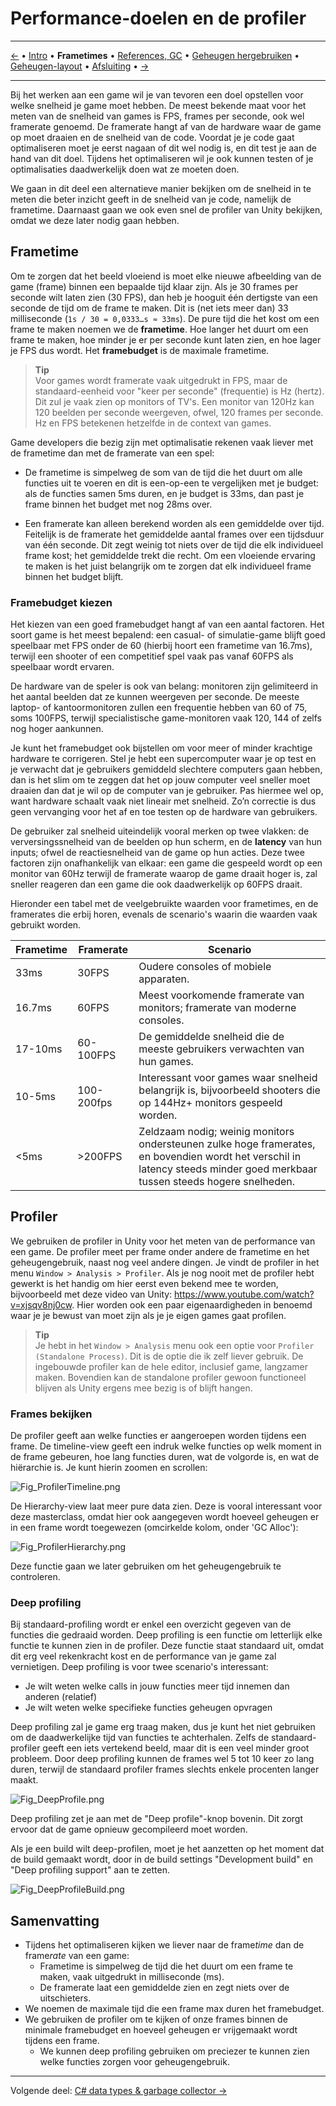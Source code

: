 ﻿# Performance-doelen en de profiler

---

[←](1-intro.md) • [Intro](1-intro.md) • **Frametimes** • [References, GC](3-references-gc.md) • [Geheugen hergebruiken](4-chunk-pooling.md) • [Geheugen-layout](5-layout.md) • [Afsluiting](9-afsluiting.md) • [→](3-references-gc.md)

---

Bij het werken aan een game wil je van tevoren een doel opstellen voor welke snelheid je game moet hebben. De meest bekende maat voor het meten van de snelheid van games is FPS, frames per seconde, ook wel framerate genoemd. De framerate hangt af van de hardware waar de game op moet draaien en de snelheid van de code. Voordat je je code gaat optimaliseren moet je eerst nagaan of dit wel nodig is, en dit test je aan de hand van dit doel. Tijdens het optimaliseren wil je ook kunnen testen of je optimalisaties daadwerkelijk doen wat ze moeten doen.

We gaan in dit deel een alternatieve manier bekijken om de snelheid in te meten die beter inzicht geeft in de snelheid van je code, namelijk de frametime. Daarnaast gaan we ook even snel de profiler van Unity bekijken, omdat we deze later nodig gaan hebben.

## Frametime
Om te zorgen dat het beeld vloeiend is moet elke nieuwe afbeelding van de game (frame) binnen een bepaalde tijd klaar zijn. Als je 30 frames per seconde wilt laten zien (30 FPS), dan heb je hooguit één dertigste van een seconde de tijd om de frame te maken. Dit is (net iets meer dan) 33 milliseconde (`1s / 30 = 0,0333…s ≈ 33ms`). De pure tijd die het kost om een frame te maken noemen we de **frametime**. Hoe langer het duurt om een frame te maken, hoe minder je er per seconde kunt laten zien, en hoe lager je FPS dus wordt. Het **framebudget** is de maximale frametime.

> **Tip**\
> Voor games wordt framerate vaak uitgedrukt in FPS, maar de standaard-eenheid voor "keer per seconde" (frequentie) is Hz (hertz). Dit zul je vaak zien op monitors of TV's. Een monitor van 120Hz kan 120 beelden per seconde weergeven, ofwel, 120 frames per seconde. Hz en FPS betekenen hetzelfde in de context van games.

Game developers die bezig zijn met optimalisatie rekenen vaak liever met de frametime dan met de framerate van een spel:

- De frametime is simpelweg de som van de tijd die het duurt om alle functies uit te voeren en dit is een-op-een te vergelijken met je budget: als de functies samen 5ms duren, en je budget is 33ms, dan past je frame binnen het budget met nog 28ms over.

- Een framerate kan alleen berekend worden als een gemiddelde over tijd. Feitelijk is de framerate het gemiddelde aantal frames over een tijdsduur van één seconde. Dit zegt weinig tot niets over de tijd die elk individueel frame kost; het gemiddelde trekt die recht. Om een vloeiende ervaring te maken is het juist belangrijk om te zorgen dat elk individueel frame binnen het budget blijft.

### Framebudget kiezen
Het kiezen van een goed framebudget hangt af van een aantal factoren. Het soort game is het meest bepalend: een casual- of simulatie-game blijft goed speelbaar met FPS onder de 60 (hierbij hoort een frametime van 16.7ms), terwijl een shooter of een competitief spel vaak pas vanaf 60FPS als speelbaar wordt ervaren.

De hardware van de speler is ook van belang: monitoren zijn gelimiteerd in het aantal beelden dat ze kunnen weergeven per seconde. De meeste laptop- of kantoormonitoren zullen een frequentie hebben van 60 of 75, soms 100FPS, terwijl specialistische game-monitoren vaak 120, 144 of zelfs nog hoger aankunnen.

Je kunt het framebudget ook bijstellen om voor meer of minder krachtige hardware te corrigeren. Stel je hebt een supercomputer waar je op test en je verwacht dat je gebruikers gemiddeld slechtere computers gaan hebben, dan is het slim om te zeggen dat het op jouw computer veel sneller moet draaien dan dat je wil op de computer van je gebruiker. Pas hiermee wel op, want hardware schaalt vaak niet lineair met snelheid. Zo’n correctie is dus geen vervanging voor het af en toe testen op de hardware van gebruikers.

De gebruiker zal snelheid uiteindelijk vooral merken op twee vlakken: de verversingssnelheid van de beelden op hun scherm, en de **latency** van hun inputs; ofwel de reactiesnelheid van de game op hun acties. Deze twee factoren zijn onafhankelijk van elkaar: een game die gespeeld wordt op een monitor van 60Hz terwijl de framerate waarop de game draait hoger is, zal sneller reageren dan een game die ook daadwerkelijk op 60FPS draait.

Hieronder een tabel met de veelgebruikte waarden voor frametimes, en de framerates die erbij horen, evenals de scenario's waarin die waarden vaak gebruikt worden.

| Frametime | Framerate  | Scenario                                                                                                                                                                   |
|-----------|------------|----------------------------------------------------------------------------------------------------------------------------------------------------------------------------|
| 33ms      | 30FPS      | Oudere consoles of mobiele apparaten.                                                                                                                                      |
| 16.7ms    | 60FPS      | Meest voorkomende framerate van monitors; framerate van moderne consoles.                                                                                                  |
| 17-10ms   | 60-100FPS  | De gemiddelde snelheid die de meeste gebruikers verwachten van hun games.                                                                                                  |
| 10-5ms    | 100-200fps | Interessant voor games waar snelheid belangrijk is, bijvoorbeeld shooters die op 144Hz+ monitors gespeeld worden.                                                          |
| <5ms      | \>200FPS   | Zeldzaam nodig; weinig monitors ondersteunen zulke hoge framerates, en bovendien wordt het verschil in latency steeds minder goed merkbaar tussen steeds hogere snelheden. |

## Profiler

We gebruiken de profiler in Unity voor het meten van de performance van een game. De profiler meet per frame onder andere de frametime en het geheugengebruik, naast nog veel andere dingen. Je vindt de profiler in het menu `Window > Analysis > Profiler`. Als je nog nooit met de profiler hebt gewerkt is het handig om hier eerst even bekend mee te worden, bijvoorbeeld met deze video van Unity: https://www.youtube.com/watch?v=xjsqv8nj0cw. Hier worden ook een paar eigenaardigheden in benoemd waar je je bewust van moet zijn als je je eigen games gaat profilen.

> **Tip**\
> Je hebt in het `Window > Analysis` menu ook een optie voor `Profiler (Standalone Process)`. Dit is de optie die ik zelf liever gebruik. De ingebouwde profiler kan de hele editor, inclusief game, langzamer maken. Bovendien kan de standalone profiler gewoon functioneel blijven als Unity ergens mee bezig is of blijft hangen.

### Frames bekijken

De profiler geeft aan welke functies er aangeroepen worden tijdens een frame. De timeline-view geeft een indruk welke functies op welk moment in de frame gebeuren, hoe lang functies duren, wat de volgorde is, en wat de hiërarchie is. Je kunt hierin zoomen en scrollen:

![Fig_ProfilerTimeline.png](Fig_ProfilerTimeline.png)

De Hierarchy-view laat meer pure data zien. Deze is vooral interessant voor deze masterclass, omdat hier ook aangegeven wordt hoeveel geheugen er in een frame wordt toegewezen (omcirkelde kolom, onder 'GC Alloc'):

![Fig_ProfilerHierarchy.png](Fig_ProfilerHierarchy.png)

Deze functie gaan we later gebruiken om het geheugengebruik te controleren.

### Deep profiling

Bij standaard-profiling wordt er enkel een overzicht gegeven van de functies die gedraaid worden. Deep profiling is een functie om letterlijk elke functie te kunnen zien in de profiler. Deze functie staat standaard uit, omdat dit erg veel rekenkracht kost en de performance van je game zal vernietigen. Deep profiling is voor twee scenario's interessant:

- Je wilt weten welke calls in jouw functies meer tijd innemen dan anderen (relatief)
- Je wilt weten welke specifieke functies geheugen opvragen

Deep profiling zal je game erg traag maken, dus je kunt het niet gebruiken om de daadwerkelijke tijd van functies te achterhalen. Zelfs de standaard-profiler geeft een iets vertekend beeld, maar dit is een veel minder groot probleem. Door deep profiling kunnen de frames wel 5 tot 10 keer zo lang duren, terwijl de standaard profiler frames slechts enkele procenten langer maakt.

![Fig_DeepProfile.png](Fig_DeepProfile.png)

Deep profiling zet je aan met de "Deep profile"-knop bovenin. Dit zorgt ervoor dat de game opnieuw gecompileerd moet worden.

Als je een build wilt deep-profilen, moet je het aanzetten op het moment dat de build gemaakt wordt, door in de build settings "Development build" en "Deep profiling support" aan te zetten.

![Fig_DeepProfileBuild.png](Fig_DeepProfileBuild.png)

## Samenvatting

- Tijdens het optimaliseren kijken we liever naar de frame*time* dan de frame*rate* van een game:
    - Frametime is simpelweg de tijd die het duurt om een frame te maken, vaak uitgedrukt in milliseconde (ms).
    - De framerate laat een gemiddelde zien en zegt niets over de uitschieters.
- We noemen de maximale tijd die een frame max duren het framebudget.
- We gebruiken de profiler om te kijken of onze frames binnen de minimale framebudget en hoeveel geheugen er vrijgemaakt wordt tijdens een frame.
    - We kunnen deep profiling gebruiken om preciezer te kunnen zien welke functies zorgen voor geheugengebruik.

---

Volgende deel: [C# data types & garbage collector →](3-references-gc.md)